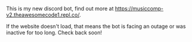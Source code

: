 This is my new discord bot, find out more at https://musiccomp-v2.theawesomecode1.repl.co/.

If the website doesn't load, that means the bot is facing an outage or was inactive for too long. Check back soon!
